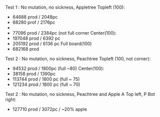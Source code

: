 Test 1 : No mutation, no sickness, Appletree 
Topleft (100): 
-	64688 prod / 2048pc
-	68280 prof / 2176pc
-	 
-	77096 prod / 2384pc (not full corner
Center(100):
-	197048 prod / 6392 pc
-	205192 prod / 6136 pc
Full board(100)
-	682168 prod

Test 2 : No mutation, no sickness, Peachtree
Topleft (100, not corner):
-	94532 prod / 1800pc (full ~80)
Center(100):
-	38158 prod / 1390pc
-	113744 prod / 1800 pc (full ~ 75)
-	121234 prod / 1800 pc (full ~ 70)

Test 2 : No mutation, no sickness, Peachtree and Apple
A Top left, P Bot right:
-	127710 prod / 3072pc / ~20% apple


